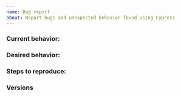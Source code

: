 ```yaml
---
name: Bug report
about: Report bugs and unexpected behavior found using Cypress
---
```


<!-- 
Is this a question? Do not open an issue. Please ask in our chat https://gitter.im/cypress-io/cypress

Want something newly documented? Please open an issue in the respective repo: 
- docs: https://github.com/cypress-io/cypress-documentation 
- example recipes: https://github.com/cypress-io/cypress-example-recipes
-->

### Current behavior:

<!-- images, stack traces, etc -->

### Desired behavior:

<!-- A clear and concise description of what you want to happen -->

### Steps to reproduce:

<!-- Issues without reproducible steps might get closed. *Tip* You can fork https://github.com/cypress-io/cypress-test-tiny repo, set up a failing test, then tell us the repo/branch to try. -->

### Versions

<!-- Cypress, operating system, browser -->
